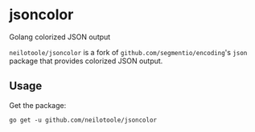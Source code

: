# jsoncolor
Golang colorized JSON output

`neilotoole/jsoncolor` is a fork of `github.com/segmentio/encoding`'s `json` package that
provides colorized JSON output.

## Usage

Get the package:

```shell
go get -u github.com/neilotoole/jsoncolor
```

```go

```

